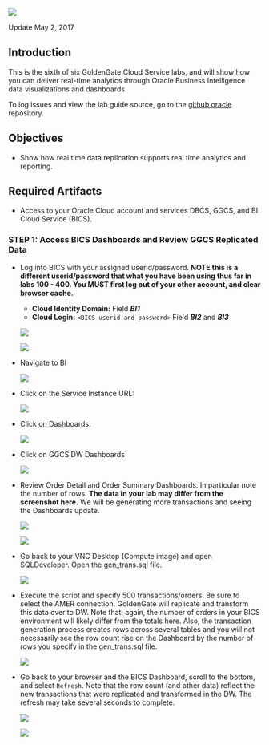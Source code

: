 ![](images/600/lab600.png)

Update May 2, 2017

## Introduction

This is the sixth of six GoldenGate Cloud Service labs, and will show how you can deliver real-time analytics through Oracle Business Intelligence data visualizations and dashboards.

To log issues and view the lab guide source, go to the [github oracle](https://github.com/pcdavies/GoldenGateCloudService/issues) repository.

## Objectives

- Show how real time data replication supports real time analytics and reporting.

## Required Artifacts

- Access to your Oracle Cloud account and services DBCS, GGCS, and BI Cloud Service (BICS).

### **STEP 1**: Access BICS Dashboards and Review GGCS Replicated Data

- Log into BICS with your assigned userid/password.  **NOTE this is a different userid/password that what you have been using thus far in labs 100 - 400.  You MUST first log out of your other account, and clear browser cache.**
    - **Cloud Identity Domain:** <IdentityDomainBI> Field ***BI1***
    - **Cloud Login:**  `<BICS userid and password>` Field ***BI2*** and ***BI3***

    ![](images/600/i1.png)

    ![](images/600/i2.png)

- Navigate to BI

    ![](images/600/i3.png)

- Click on the Service Instance URL:

    ![](images/600/i4.png)

- Click on Dashboards.

    ![](images/600/i5.png)

- Click on GGCS DW Dashboards

    ![](images/600/i6.png)

- Review Order Detail and Order Summary Dashboards.  In particular note the number of rows.  **The data in your lab may differ from the screenshot here.**  We will be generating more transactions and seeing the Dashboards update.

    ![](images/600/i7.png)

    ![](images/600/i8.png)

- Go back to your VNC Desktop (Compute image) and open SQLDeveloper.  Open the gen_trans.sql file.

    ![](images/600/i9.png)

- Execute the script and specify 500 transactions/orders.  Be sure to select the AMER connection.  GoldenGate will replicate and transform this data over to DW.  Note that, again, the number of orders in your BICS environment will likely differ from the totals here.  Also, the transaction generation process creates rows across several tables and you will not necessarily see the row count rise on the Dashboard by the number of rows you specify in the gen_trans.sql file.

    ![](images/600/i10.png)

- Go back to your browser and the BICS Dashboard, scroll to the bottom, and select `Refresh`.  Note that the row count (and other data) reflect the new transactions that were replicated and transformed in the DW.  The refresh may take several seconds to complete.

    ![](images/600/i11.png)

    ![](images/400/i26.png)